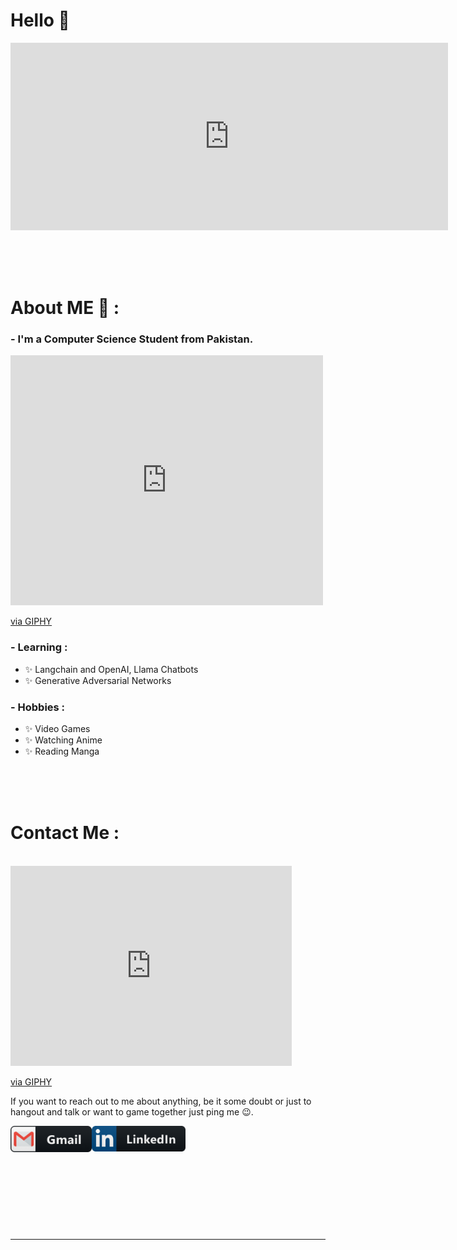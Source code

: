 # Hello 👋

<div align="center">
  
<iframe src="https://giphy.com/embed/FWAcpJsFT9mvrv0e7a" width="700" height="300" frameBorder="0" class="giphy-embed" allowFullScreen></iframe><p><a href="https://giphy.com/gifs/iQiyiOfficial-anime-anya-spy-x-family-FWAcpJsFT9mvrv0e7a"></a></p>

</div>

</br>
</br>
</br>

# About ME 💬 :

### - I'm a Computer Science Student from Pakistan.

<iframe src="https://giphy.com/embed/3pTtbLJ7Jd0YM" width="500" height="400" frameBorder="0" class="giphy-embed" allowFullScreen></iframe><p><a href="https://giphy.com/gifs/death-note-3pTtbLJ7Jd0YM">via GIPHY</a></p>

### - Learning :

- ✨ Langchain and OpenAI, Llama Chatbots
- ✨ Generative Adversarial Networks

### - Hobbies :

- ✨ Video Games
- ✨ Watching Anime
- ✨ Reading Manga

</br>
</br>
</br>



# Contact Me :

<p>
 </br>

<iframe src="https://giphy.com/embed/12K8GGWstl229G" width="450" height="320" frameBorder="0" class="giphy-embed" allowFullScreen></iframe><p><a href="https://giphy.com/gifs/one-piece-luffy-12K8GGWstl229G">via GIPHY</a></p>

If you want to reach out to me about anything, be it some doubt or just to hangout and talk or want to game together just ping me 😉.

<a href="mailto:talhayounas0348@gmail.com">
 <img align="left" alt="Gmail" width="130" hight="100" src="https://github.com/talhaty/talhaty/blob/master/assets/icons/gmail.png" />
</a>
<a href="https://www.linkedin.com/in/talha-yunus-8169aa182/">
  <img align="left" alt="Linkedin" width="150" hight="100" src="https://github.com/talhaty/talhaty/blob/master/assets/icons/linkedin.png" />
</br>
</br>
</br>
</a>

 </p>


</br>
</br>
</br>
</br>
</br>
</br>

---

